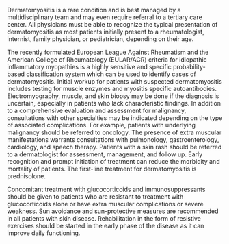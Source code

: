 Dermatomyositis is a rare condition and is best managed by a multidisciplinary team and may even require referral to a tertiary care center. All physicians must be able to recognize the typical presentation of dermatomyositis as most patients initially present to a rheumatologist, internist, family physician, or pediatrician, depending on their age.

The recently formulated European League Against Rheumatism and the American College of Rheumatology (EULAR/ACR) criteria for idiopathic inflammatory myopathies is a highly sensitive and specific probability-based classification system which can be used to identify cases of dermatomyositis. Initial workup for patients with suspected dermatomyositis includes testing for muscle enzymes and myositis specific autoantibodies. Electromyography, muscle, and skin biopsy may be done if the diagnosis is uncertain, especially in patients who lack characteristic findings. In addition to a comprehensive evaluation and assessment for malignancy, consultations with other specialties may be indicated depending on the type of associated complications. For example, patients with underlying malignancy should be referred to oncology. The presence of extra muscular manifestations warrants consultations with pulmonology, gastroenterology, cardiology, and speech therapy. Patients with a skin rash should be referred to a dermatologist for assessment, management, and follow up. Early recognition and prompt initiation of treatment can reduce the morbidity and mortality of patients. The first-line treatment for dermatomyositis is prednisolone.

Concomitant treatment with glucocorticoids and immunosuppressants should be given to patients who are resistant to treatment with glucocorticoids alone or have extra muscular complications or severe weakness. Sun avoidance and sun-protective measures are recommended in all patients with skin disease. Rehabilitation in the form of resistive exercises should be started in the early phase of the disease as it can improve daily functioning.